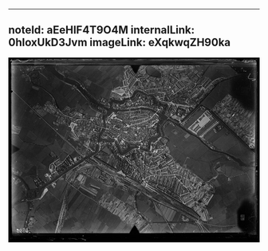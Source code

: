 ---
noteId: aEeHIF4T9O4M
internalLink: 0hIoxUkD3Jvm
imageLink: eXqkwqZH90ka
----
![](Public/luchtfoto2.x19392.jpg)
